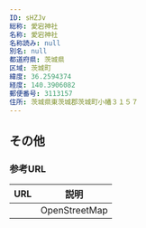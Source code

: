```yaml
---
ID: sHZJv
総称: 愛宕神社
名称: 愛宕神社
名称読み: null
別名: null
都道府県: 茨城県
区域: 茨城町
緯度: 36.2594374
経度: 140.3906082
郵便番号: 3113157
住所: 茨城県東茨城郡茨城町小幡３１５７
---
```


## その他

### 参考URL

| URL | 説明          |
| --- | ------------- |
|     | OpenStreetMap |

